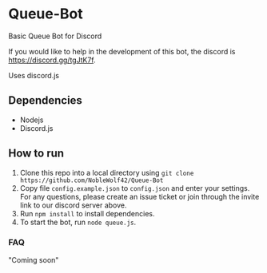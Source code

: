 # Queue-Bot
Basic Queue Bot for Discord

If you would like to help in the development of this bot, the discord is https://discord.gg/tgJtK7f.

Uses discord.js

## Dependencies

* Nodejs
* Discord.js

## How to run

1. Clone this repo into a local directory using `git clone https://github.com/NobleWolf42/Queue-Bot`
2. Copy file `config.example.json` to `config.json` and enter your settings. For any questions, please create an issue ticket or join through the invite link to our discord server above.
3. Run `npm install` to install dependencies.
4. To start the bot, run `node queue.js`.

### FAQ

"Coming soon"
